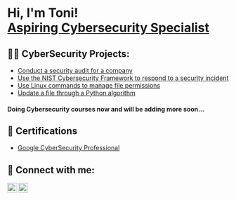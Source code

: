 <h1>Hi, I'm Toni! <br/><a href="https://www.linkedin.com/in/tonit0dorov/">Aspiring Cybersecurity Specialist</a>

<h2>👨‍💻 CyberSecurity Projects:</h2>



  - [Conduct a security audit for a company ](https://github.com/ToniT0dorov/Conduct_a_security_audit)
  - [Use the NIST Cybersecurity Framework to respond to a security incident ](https://github.com/ToniT0dorov/Respond_to_a_security_incident)
  - [Use Linux commands to manage file permissions ](https://github.com/ToniT0dorov/Use_Linux_commands_to_manage_file_permissions)
  - [Update a file through a Python algorithm ](https://github.com/ToniT0dorov/Update-a-file-through-a-Python-algorithm/blob/main/README.md)
  <h4> Doing Cybersecurity courses now and will be adding more soon...</h4>

<h2>📜 Certifications</h2>

- [Google CyberSecurity Professional ](https://coursera.org/share/036ce9767ebc52a10e991a7b35cb7f21)



<h2> 🤳 Connect with me:</h2>

[<img align="left" alt="TonyT0dorov | LinkedIn" width="22px" src="https://cdn.jsdelivr.net/npm/simple-icons@v3/icons/linkedin.svg" />][linkedin]
[<img align="left" alt="tony.todorov.bg | Instagram" width="22px" src="https://cdn.jsdelivr.net/npm/simple-icons@v3/icons/instagram.svg" />][instagram]


[instagram]: https://www.instagram.com/tony.todorov.bg/
[linkedin]: https://linkedin.com/in/tonit0dorov

